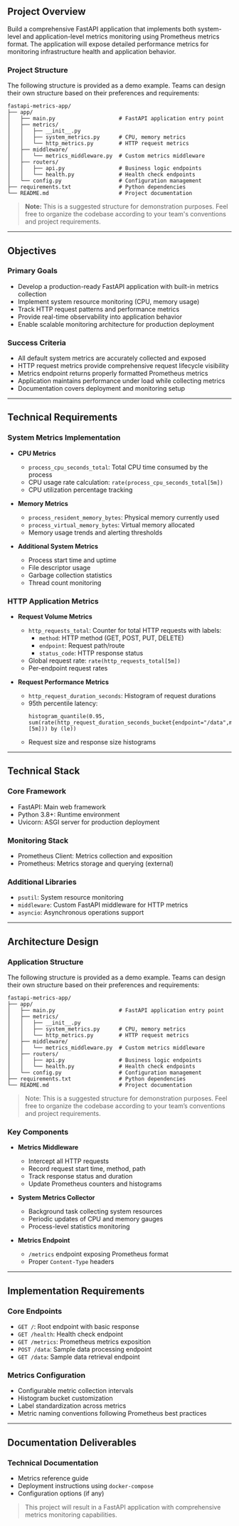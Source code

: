 

## Project Overview

Build a comprehensive FastAPI application that implements both system-level and application-level metrics monitoring using Prometheus metrics format. The application will expose detailed performance metrics for monitoring infrastructure health and application behavior.

### Project Structure

The following structure is provided as a demo example. Teams can design their own structure based on their preferences and requirements:

```
fastapi-metrics-app/
├── app/
│   ├── main.py                    # FastAPI application entry point
│   ├── metrics/
│   │   ├── __init__.py
│   │   ├── system_metrics.py      # CPU, memory metrics
│   │   └── http_metrics.py        # HTTP request metrics
│   ├── middleware/
│   │   └── metrics_middleware.py  # Custom metrics middleware
│   ├── routers/
│   │   ├── api.py                 # Business logic endpoints
│   │   └── health.py              # Health check endpoints
│   └── config.py                  # Configuration management
├── requirements.txt               # Python dependencies
└── README.md                      # Project documentation
```

> **Note:** This is a suggested structure for demonstration purposes. Feel free to organize the codebase according to your team's conventions and project requirements.

---

## Objectives

### Primary Goals

- Develop a production-ready FastAPI application with built-in metrics collection
- Implement system resource monitoring (CPU, memory usage)
- Track HTTP request patterns and performance metrics
- Provide real-time observability into application behavior
- Enable scalable monitoring architecture for production deployment

### Success Criteria

- All default system metrics are accurately collected and exposed
- HTTP request metrics provide comprehensive request lifecycle visibility
- Metrics endpoint returns properly formatted Prometheus metrics
- Application maintains performance under load while collecting metrics
- Documentation covers deployment and monitoring setup

---

## Technical Requirements

### System Metrics Implementation

- **CPU Metrics**
  - `process_cpu_seconds_total`: Total CPU time consumed by the process
  - CPU usage rate calculation: `rate(process_cpu_seconds_total[5m])`
  - CPU utilization percentage tracking

- **Memory Metrics**
  - `process_resident_memory_bytes`: Physical memory currently used
  - `process_virtual_memory_bytes`: Virtual memory allocated
  - Memory usage trends and alerting thresholds

- **Additional System Metrics**
  - Process start time and uptime
  - File descriptor usage
  - Garbage collection statistics
  - Thread count monitoring

### HTTP Application Metrics

- **Request Volume Metrics**
  - `http_requests_total`: Counter for total HTTP requests with labels:
    - `method`: HTTP method (GET, POST, PUT, DELETE)
    - `endpoint`: Request path/route
    - `status_code`: HTTP response status
  - Global request rate: `rate(http_requests_total[5m])`
  - Per-endpoint request rates

- **Request Performance Metrics**
  - `http_request_duration_seconds`: Histogram of request durations
  - 95th percentile latency:
    ```prometheus
    histogram_quantile(0.95, sum(rate(http_request_duration_seconds_bucket{endpoint="/data",method="GET"}[5m])) by (le))
    ```
  - Request size and response size histograms

---

## Technical Stack

### Core Framework

- FastAPI: Main web framework
- Python 3.8+: Runtime environment
- Uvicorn: ASGI server for production deployment

### Monitoring Stack

- Prometheus Client: Metrics collection and exposition
- Prometheus: Metrics storage and querying (external)

### Additional Libraries

- `psutil`: System resource monitoring
- `middleware`: Custom FastAPI middleware for HTTP metrics
- `asyncio`: Asynchronous operations support

---

## Architecture Design

### Application Structure

The following structure is provided as a demo example. Teams can design their own structure based on their preferences and requirements:

```text
fastapi-metrics-app/
├── app/
│   ├── main.py                    # FastAPI application entry point
│   ├── metrics/
│   │   ├── __init__.py
│   │   ├── system_metrics.py      # CPU, memory metrics
│   │   └── http_metrics.py        # HTTP request metrics
│   ├── middleware/
│   │   └── metrics_middleware.py  # Custom metrics middleware
│   ├── routers/
│   │   ├── api.py                 # Business logic endpoints
│   │   └── health.py              # Health check endpoints
│   └── config.py                  # Configuration management
├── requirements.txt               # Python dependencies
└── README.md                      # Project documentation
```


> Note: This is a suggested structure for demonstration purposes. Feel free to organize the codebase according to your team’s conventions and project requirements.

### Key Components

- **Metrics Middleware**
  - Intercept all HTTP requests
  - Record request start time, method, path
  - Track response status and duration
  - Update Prometheus counters and histograms

- **System Metrics Collector**
  - Background task collecting system resources
  - Periodic updates of CPU and memory gauges
  - Process-level statistics monitoring

- **Metrics Endpoint**
  - `/metrics` endpoint exposing Prometheus format
  - Proper `Content-Type` headers

---

## Implementation Requirements

### Core Endpoints

- `GET /`: Root endpoint with basic response
- `GET /health`: Health check endpoint
- `GET /metrics`: Prometheus metrics exposition
- `POST /data`: Sample data processing endpoint
- `GET /data`: Sample data retrieval endpoint

### Metrics Configuration

- Configurable metric collection intervals
- Histogram bucket customization
- Label standardization across metrics
- Metric naming conventions following Prometheus best practices

---

## Documentation Deliverables

### Technical Documentation

- Metrics reference guide
- Deployment instructions using `docker-compose`
- Configuration options (if any)

> This project will result in a FastAPI application with comprehensive metrics monitoring capabilities.